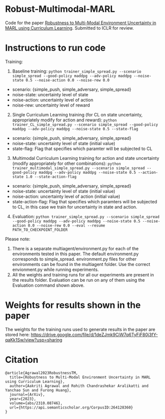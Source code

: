 # Robust-Multimodal-MARL
Code for the paper [Robustness to Multi-Modal Environment Uncertainty in MARL using Curriculum Learning](https://arxiv.org/abs/2310.08746). Submitted to ICLR for review.

# Instructions to run code

Training:

1. Baseline training:
`python trainer_simple_spread.py --scenario simple_spread --good-policy maddpg --adv-policy maddpg --noise-state 0.5 --noise-action 0.0 --noise-rew 0.0`
- scenario: {simple_push, simple_adversary, simple_spread}
- noise-state: uncertainty level of state
- noise-action: uncertainty level of action
- noise-rew: uncertainty level of reward

2. Single Curriculum Learning training (for CL on state uncertainty, appropriately modify for action and reward):
`python trainer_CL_simple_spread.py --scenario simple_spread --good-policy maddpg --adv-policy maddpg --noise-state 0.5 --state-flag`
- scenario: {simple_push, simple_adversary, simple_spread}
- noise-state: uncertainty level of state (initial value)
- state-flag: Flag that specifies which paramter will be subjected to CL

3. Multimodal Curriculum Learning training for action and state uncertainty (modify appropriately for other combinations):
`python trainer_multimodal_simple_spread.py --scenario simple_spread --good-policy maddpg --adv-policy maddpg --noise-state 0.5 --action-state 1.0 --state-action-flag`
- scenario: {simple_push, simple_adversary, simple_spread}
- noise-state: uncertainty level of state (initial value)
- noise-action: uncertainty level of action (initial value)
- state-action-flag: Flag that specifies which paramters will be subjected to CL, in this case we train for uncertainty in state and action.

4. Evaluation:
`python trainer_simple_spread.py --scenario simple_spread --good-policy maddpg --adv-policy maddpg --noise-state 0.5 --noise-action 0.0 --noise-rew 0.0 --eval --resume PATH_TO_CHECKPOINT_FOLDER`

Please note:
1. There is a separate multiagent/environment.py for each of the environments tested in this paper. The default environment.py corresponds to simple_spread. environment.py files for other environments can be found in the multiagent folder. Use the correct envionment.py while running experiments.
2. All the weights and training runs for all our experiments are present in the results folder. Evaluation can be run on any of them using the Evaluation command shown above.

# Weights for results shown in the paper

The weights for the training runs used to generate results in the paper are stored here: https://drive.google.com/file/d/1deZJmk9CiW7q6TyFiF80j3fY-qaKk1Sw/view?usp=sharing

# Citation

```
@article{Agrawal2023RobustnessTM,
  title={Robustness to Multi-Modal Environment Uncertainty in MARL using Curriculum Learning},
  author={Aakriti Agrawal and Rohith Chandrashekar Aralikatti and Yanchao Sun and Furong Huang},
  journal={ArXiv},
  year={2023},
  volume={abs/2310.08746},
  url={https://api.semanticscholar.org/CorpusID:264128360}
}

```
